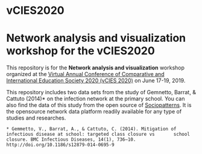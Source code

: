# vCIES2020 
# Network analysis and visualization workshop for the vCIES2020

This repository is for the **Network analysis and visualization** workshop organized at the [Virtual Annual Conference of Comparative and International Education Society 2020 (vCIES 2020)](https://cies2020.org/) on June 17-19, 2019.

This repository includes two data sets from the study of Gemnetto, Barrat, & Cattuto (2014)* on the infection network at the primary school. You can also find the data of this study from the open source of [Sociopatterns](http://www.sociopatterns.org/datasets/primary-school-temporal-network-data/). It is the opensource network data platform readily available for any type of studies and researches. 








    * Gemmetto, V., Barrat, A., & Cattuto, C. (2014). Mitigation of infectious disease at school: targeted class closure vs       school closure. BMC Infectious Diseases, 14(1), 736–10. http://doi.org/10.1186/s12879-014-0695-9


